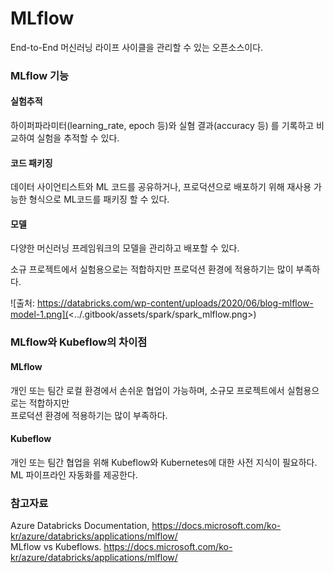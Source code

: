 # MLflow

End-to-End 머신러닝 라이프 사이클을 관리할 수 있는 오픈소스이다.

### MLflow 기능

#### 실험추적

하이퍼파라미터(learning\_rate, epoch 등)와 실혐 결과(accuracy 등) 를 기록하고 비교하여 실험을 추적할 수 있다.

#### 코드 패키징

데이터 사이언티스트와 ML 코드를 공유하거나, 프로덕션으로 배포하기 위해 재사용 가능한 형식으로 ML코드를 패키징 할 수 있다.

#### 모델

다양한 머신러닝 프레임워크의 모델을 관리하고 배포할 수 있다.

소규 프로젝트에서 실험용으로는 적합하지만 프로덕션 환경에 적용하기는 많이 부족하다.

![출처: https://databricks.com/wp-content/uploads/2020/06/blog-mlflow-model-1.png](<../.gitbook/assets/spark/spark_mlflow.png>)

### MLflow와 Kubeflow의 차이점

#### MLflow

개인 또는 팀간 로컬 환경에서 손쉬운 협업이 가능하며, 소규모 프로젝트에서 실험용으로는 적합하지만\
프로덕션 환경에 적용하기는 많이 부족하다.

#### Kubeflow

개인 또는 팀간 협업을 위해 Kubeflow와 Kubernetes에 대한 사전 지식이 필요하다.\
ML 파이프라인 자동화를 제공한다.

### 참고자료

Azure Databricks Documentation, https://docs.microsoft.com/ko-kr/azure/databricks/applications/mlflow/ \
MLflow vs Kubeflows. https://docs.microsoft.com/ko-kr/azure/databricks/applications/mlflow/
